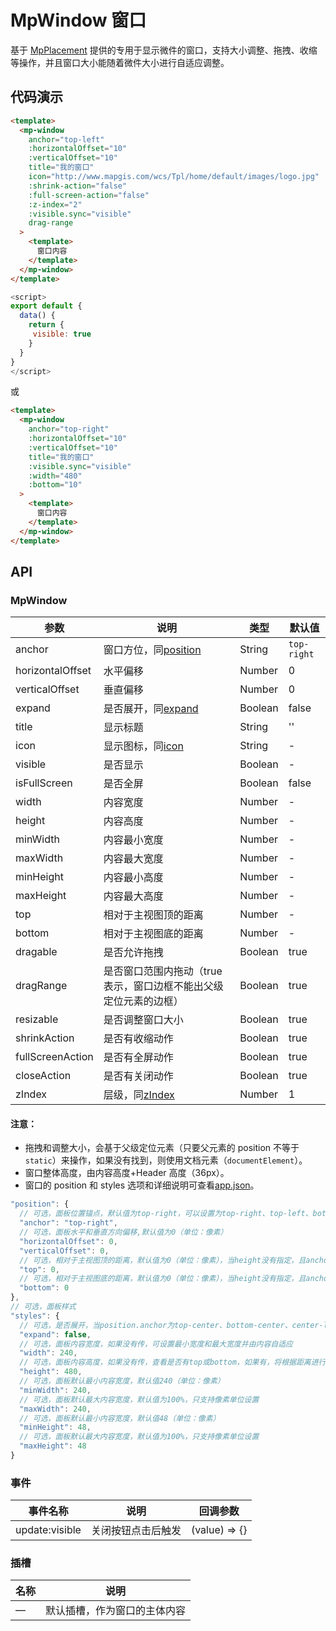 # MpWindow 窗口

基于 [MpPlacement](/zh/components/placement.html) 提供的专用于显示微件的窗口，支持大小调整、拖拽、收缩等操作，并且窗口大小能随着微件大小进行自适应调整。

## 代码演示

```html
<template>
  <mp-window
    anchor="top-left"
    :horizontalOffset="10"
    :verticalOffset="10"
    title="我的窗口"
    icon="http://www.mapgis.com/wcs/Tpl/home/default/images/logo.jpg"
    :shrink-action="false"
    :full-screen-action="false"
    :z-index="2"
    :visible.sync="visible"
    drag-range
  >
    <template>
      窗口内容
    </template>
  </mp-window>
</template>
```

```js
<script>
export default {
  data() {
    return {
     visible: true
    }
  }
}
</script>
```

或

```html
<template>
  <mp-window
    anchor="top-right"
    :horizontalOffset="10"
    :verticalOffset="10"
    title="我的窗口"
    :visible.sync="visible"
    :width="480"
    :bottom="10"
  >
    <template>
      窗口内容
    </template>
  </mp-window>
</template>
```

## API

### MpWindow

| 参数             | 说明                                                              | 类型    | 默认值      |
| ---------------- | ----------------------------------------------------------------- | ------- | ----------- |
| anchor           | 窗口方位，同[position](/zh/components/placement.html#mpplacement) | String  | `top-right` |
| horizontalOffset | 水平偏移                                                          | Number  | 0           |
| verticalOffset   | 垂直偏移                                                          | Number  | 0           |
| expand           | 是否展开，同[expand](/zh/components/placement.html#mpplacement)   | Boolean | false       |
| title            | 显示标题                                                          | String  | ''          |
| icon             | 显示图标，同[icon](/zh/components/icon.html#mpicon)               | String  | -           |
| visible          | 是否显示                                                          | Boolean | -           |
| isFullScreen     | 是否全屏                                                          | Boolean | false       |
| width            | 内容宽度                                                          | Number  | -           |
| height           | 内容高度                                                          | Number  | -           |
| minWidth         | 内容最小宽度                                                      | Number  | -           |
| maxWidth         | 内容最大宽度                                                      | Number  | -           |
| minHeight        | 内容最小高度                                                      | Number  | -           |
| maxHeight        | 内容最大高度                                                      | Number  | -           |
| top              | 相对于主视图顶的距离                                              | Number  | -           |
| bottom           | 相对于主视图底的距离                                              | Number  | -           |
| dragable         | 是否允许拖拽                                                      | Boolean | true        |
| dragRange        | 是否窗口范围内拖动（true 表示，窗口边框不能出父级定位元素的边框） | Boolean | true        |
| resizable        | 是否调整窗口大小                                                  | Boolean | true        |
| shrinkAction     | 是否有收缩动作                                                    | Boolean | true        |
| fullScreenAction | 是否有全屏动作                                                    | Boolean | true        |
| closeAction      | 是否有关闭动作                                                    | Boolean | true        |
| zIndex           | 层级，同[zIndex](/zh/components/placement.html#mpplacement)       | Number  | 1           |

#### 注意：

- 拖拽和调整大小，会基于父级定位元素（只要父元素的 position 不等于`static`）来操作，如果没有找到，则使用文档元素（`documentElement`）。
- 窗口整体高度，由内容高度+Header 高度（36px）。
- 窗口的 position 和 styles 选项和详细说明可查看[app.json](/zh/guide/introduction/config.html#app-json)。

```js
"position": {
  // 可选，面板位置锚点，默认值为top-right，可以设置为top-right、top-left、bottom-right、bottom-left、top-center、center-right、bottom-center、center-left、center-center
  "anchor": "top-right",
  // 可选，面板水平和垂直方向偏移,默认值为0（单位：像素）
  "horizontalOffset": 0,
  "verticalOffset": 0,
  // 可选，相对于主视图顶的距离，默认值为0（单位：像素），当height没有指定，且anchor为'bottom-left', 'bottom-right', 'bottom-center'时生效
  "top": 0,
  // 可选，相对于主视图底的距离，默认值为0（单位：像素），当height没有指定，且anchor为'top-left', 'top-right', 'top-center'时生效
  "bottom": 0
},
// 可选，面板样式
"styles": {
  // 可选，是否展开，当position.anchor为top-center、bottom-center、center-left、center-right、center-center时生效
  "expand": false,
  // 可选，面板内容宽度，如果没有传，可设置最小宽度和最大宽度并由内容自适应
  "width": 240,
  // 可选，面板内容高度，如果没有传，查看是否有top或bottom，如果有，将根据距离进行自适应，如果也没有，可设置最小高度和最大高度并由内容自适应
  "height": 480,
  // 可选，面板默认最小内容宽度，默认值240（单位：像素）
  "minWidth": 240,
  // 可选，面板默认最大内容宽度，默认值为100%，只支持像素单位设置
  "maxWidth": 240,
  // 可选，面板默认最小内容宽度，默认值48（单位：像素）
  "minHeight": 48,
  // 可选，面板默认最大内容宽度，默认值为100%，只支持像素单位设置
  "maxHeight": 48
}
```

### 事件

| 事件名称       | 说明               | 回调参数      |
| -------------- | ------------------ | ------------- |
| update:visible | 关闭按钮点击后触发 | (value) => {} |

### 插槽

| 名称 | 说明                         |
| ---- | ---------------------------- |
| —    | 默认插槽，作为窗口的主体内容 |
